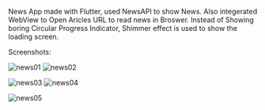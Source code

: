 News App made with Flutter, used NewsAPI to show News. Also integerated WebView to Open Aricles URL to read news in Broswer.
Instead of Showing boring Circular Progress Indicator, Shimmer effect is used to show the loading screen.

Screenshots:

![news01](https://user-images.githubusercontent.com/16263958/209520489-5a481991-878a-40a9-a863-d3206e8ad025.png)
![news02](https://user-images.githubusercontent.com/16263958/209520505-e328ef68-9fee-43b1-a6f8-2bf99594b2dc.png)

![news03](https://user-images.githubusercontent.com/16263958/209520511-1744b475-8b10-4496-942e-4721597602b9.png)
![news04](https://user-images.githubusercontent.com/16263958/209520516-2a1d50f7-dc01-4bc6-b056-910687536ab1.png)

![news05](https://user-images.githubusercontent.com/16263958/209520532-4addf0f9-a2a0-4fac-b3d5-150c08993ca2.png)
